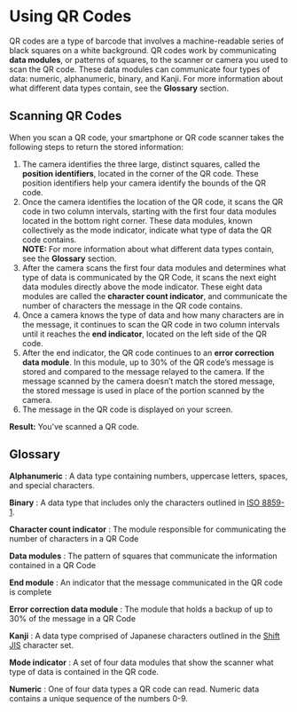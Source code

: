# Using QR Codes

QR codes are a type of barcode that involves a machine-readable series of black squares on a white background. QR codes work by communicating **data modules**, or patterns of squares, to the scanner or camera you used to scan the QR code. These data modules can communicate four types of data: numeric, alphanumeric, binary, and Kanji. For more information about what different data types contain, see the **Glossary** section.

## Scanning QR Codes
When you scan a QR code, your smartphone or QR code scanner takes the following steps to return the stored information: 

1. The camera identifies the three large, distinct squares, called the **position identifiers**, located in the corner of the QR code. These position identifiers help your camera identify the bounds of the QR code.
2.  Once the camera identifies the location of the QR code, it scans the QR code in two column intervals, starting with the first four data modules located in the bottom right corner. These data modules, known collectively as the mode indicator, indicate what type of data the QR code contains.<br/>
**NOTE:** For more information about what different data types contain, see the **Glossary** section.
3. After the camera scans the first four data modules and determines what type of data is communicated by the QR Code, it scans the next eight data modules directly above the mode indicator. These eight data modules are called the **character count indicator**, and communicate the number of characters the message in the QR code contains. 
4. Once a camera knows the type of data and how many characters are in the message, it continues to scan the QR code in two column intervals until it reaches the **end indicator**, located on the left side of the QR code.
5. After the end indicator, the QR code continues to an **error correction data module**. In this module, up to 30% of the QR code’s message is stored and compared to the message relayed to the camera. If the message scanned by the camera doesn’t match the stored message, the stored message is used in place of the portion scanned by the camera.
6. The message in the QR code is displayed on your screen.

**Result:** You've scanned a QR code.

<!-- the image in this directory would be here on the page, and would include more information (arrows, maybe?) indicating the direction a QR code travels. -->

## Glossary

**Alphanumeric**
: A data type containing numbers, uppercase letters, spaces, and special characters. 

**Binary**
: A data type that includes only the characters outlined in [ISO 8859-1](https://en.wikipedia.org/wiki/ISO/IEC_8859-1).

**Character count indicator**
: The module responsible for communicating the number of characters in a QR Code

**Data modules**
: The pattern of squares that communicate the information contained in a QR Code

**End module**
: An indicator that the message communicated in the QR code is complete

**Error correction data module**
: The module that holds a backup of up to 30% of the message in a QR Code

**Kanji**
: A data type comprised of Japanese characters outlined in the [Shift JIS](https://en.wikipedia.org/wiki/Shift_JIS) character set.  

**Mode indicator**
: A set of four data modules that show the scanner what type of data is contained in the QR code. 

**Numeric**
: One of four data types a QR code can read. Numeric data contains a unique sequence of the numbers 0-9. 
